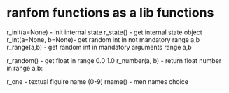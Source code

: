 # ranfom functions as a lib functions

r_init(a=None)       - init internal state
r_state()           - get internal state object
r_int(a=None, b=None)- get random int in not mandatory range a,b
r_range(a,b)        - get random int in mandatory arguments range a,b

r_random()          - get float in range 0.0 1.0
r_number(a, b)      - return float number in range a,b:

r_one    - textual figuire name (0-9)
rname()  - men names choice
